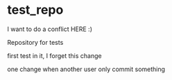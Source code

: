 test_repo
=========
I want to do a conflict HERE :)

Repository for tests

first test in it, I forget this change

one change when another user only commit something
